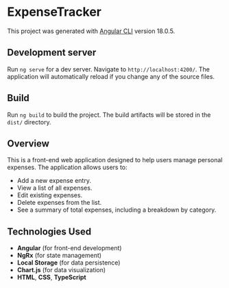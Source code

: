 # ExpenseTracker

This project was generated with [Angular CLI](https://github.com/angular/angular-cli) version 18.0.5.

## Development server

Run `ng serve` for a dev server. Navigate to `http://localhost:4200/`. The application will automatically reload if you change any of the source files.

## Build

Run `ng build` to build the project. The build artifacts will be stored in the `dist/` directory.


## Overview

This is a front-end web application designed to help users manage personal expenses. The application allows users to:

- Add a new expense entry.
- View a list of all expenses.
- Edit existing expenses.
- Delete expenses from the list.
- See a summary of total expenses, including a breakdown by category.

## Technologies Used

- **Angular** (for front-end development)
- **NgRx** (for state management)
- **Local Storage** (for data persistence)
- **Chart.js** (for data visualization)
- **HTML**, **CSS**, **TypeScript**